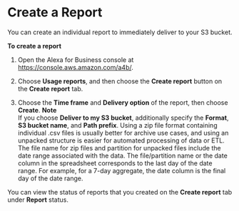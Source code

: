 # Create a Report<a name="create-report"></a>

You can create an individual report to immediately deliver to your S3 bucket\.

**To create a report**

1. Open the Alexa for Business console at [https://console\.aws\.amazon\.com/a4b/](https://console.aws.amazon.com/a4b/)\.

1. Choose **Usage reports**, and then choose the **Create report** button on the **Create report** tab\.

1. Choose the **Time frame** and **Delivery option** of the report, then choose **Create**\.
**Note**  
If you choose **Deliver to my S3 bucket**, additionally specify the **Format**, **S3 bucket name**, and **Path prefix**\. Using a zip file format containing individual \.csv files is usually better for archive use cases, and using an unpacked structure is easier for automated processing of data or ETL\. The file name for zip files and partition for unpacked files include the date range associated with the data\. The file/partition name or the date column in the spreadsheet corresponds to the last day of the date range\. For example, for a 7\-day aggregate, the date column is the final day of the date range\.

You can view the status of reports that you created on the **Create report** tab under **Report** status\.